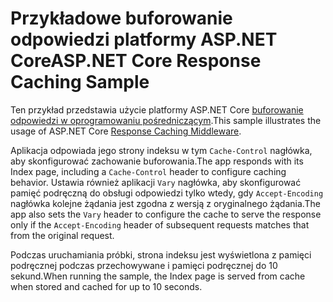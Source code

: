 # <a name="aspnet-core-response-caching-sample"></a><span data-ttu-id="e77ba-101">Przykładowe buforowanie odpowiedzi platformy ASP.NET Core</span><span class="sxs-lookup"><span data-stu-id="e77ba-101">ASP.NET Core Response Caching Sample</span></span>

<span data-ttu-id="e77ba-102">Ten przykład przedstawia użycie platformy ASP.NET Core [buforowanie odpowiedzi w oprogramowaniu pośredniczącym](https://docs.microsoft.com/aspnet/core/performance/caching/middleware).</span><span class="sxs-lookup"><span data-stu-id="e77ba-102">This sample illustrates the usage of ASP.NET Core [Response Caching Middleware](https://docs.microsoft.com/aspnet/core/performance/caching/middleware).</span></span>

<span data-ttu-id="e77ba-103">Aplikacja odpowiada jego strony indeksu w tym `Cache-Control` nagłówka, aby skonfigurować zachowanie buforowania.</span><span class="sxs-lookup"><span data-stu-id="e77ba-103">The app responds with its Index page, including a `Cache-Control` header to configure caching behavior.</span></span> <span data-ttu-id="e77ba-104">Ustawia również aplikacji `Vary` nagłówka, aby skonfigurować pamięć podręczną do obsługi odpowiedzi tylko wtedy, gdy `Accept-Encoding` nagłówka kolejne żądania jest zgodna z wersją z oryginalnego żądania.</span><span class="sxs-lookup"><span data-stu-id="e77ba-104">The app also sets the `Vary` header to configure the cache to serve the response only if the `Accept-Encoding` header of subsequent requests matches that from the original request.</span></span>

<span data-ttu-id="e77ba-105">Podczas uruchamiania próbki, strona indeksu jest wyświetlona z pamięci podręcznej podczas przechowywane i pamięci podręcznej do 10 sekund.</span><span class="sxs-lookup"><span data-stu-id="e77ba-105">When running the sample, the Index page is served from cache when stored and cached for up to 10 seconds.</span></span>
